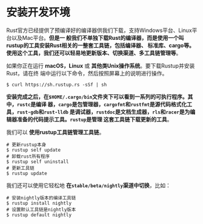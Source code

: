 安装开发环境
================================================================================
Rust官方已经提供了预编译好的编译器供我们下载，支持Windows平台、Linux平台以及Mac平台。**但是一
般我们不单独下载Rust的编译器，而是使用一个叫rustup的工具安装Rust相关的一整套工具链，包括编译器、
标准库、cargo等。使用这个工具，我们还可以轻易地更新版本、切换渠道、多工具链管理等**。

如果你正在运行 **macOS，Linux** 或 **其他类Unix操作系统**。要下载Rustup并安装Rust，请在终
端中运行以下命令，然后按照屏幕上的说明进行操作。 
```shell 
$ curl https://sh.rustup.rs -sSf | sh
```
**安装完成之后，在`$HOME/.cargo/bin`文件夹下可以看到一系列的可执行程序。其中，`rustc`是编译
器，`cargo`是包管理器，`cargofmt`和`rustfmt`是源代码格式化工具，`rust-gdb`和`rust-lldb`
是调试器，`rustdoc`是文档生成器，`rls`和`racer`是为编辑器准备的代码提示工具。`rustup`是管理
这套工具链下载更新的工具**。

我们可以 **使用rustup工具链管理工具链**。
```shell 
# 更新rustup本身
$ rustup self update 
# 卸载rust所有程序
$ rustup self uninstall 
# 更新工具链
$ rustup update 
```
我们还可以使用它轻松地 **在`stable/beta/nightly`渠道中切换**，比如：
```shell 
# 安装nightly版本的编译工具链
$ rustup install nightly
# 设置默认工具链是nightly版本
$ rustup default nightly 
```


